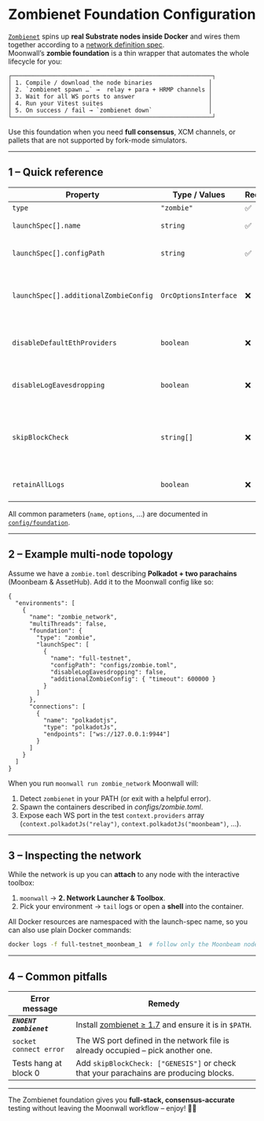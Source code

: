 # Zombienet Foundation Configuration

[`Zombienet`](https://github.com/paritytech/zombienet) spins up **real Substrate nodes inside Docker** and wires them together according to a [network definition spec](https://paritytech.github.io/zombienet/network-definition-spec.html).  
Moonwall’s **zombie foundation** is a thin wrapper that automates the whole lifecycle for you:

```
┌─────────────────────────────────────────────────────────┐
│ 1. Compile / download the node binaries                │
│ 2. `zombienet spawn …` →  relay + para + HRMP channels │
│ 3. Wait for all WS ports to answer                     │
│ 4. Run your Vitest suites                              │
│ 5. On success / fail → `zombienet down`                │
└─────────────────────────────────────────────────────────┘
```

Use this foundation when you need **full consensus**, XCM channels, or pallets that are not supported by fork-mode simulators.

---

## 1 – Quick reference

| Property                                   | Type / Values                  | Required | Description |
|--------------------------------------------|--------------------------------|----------|-------------|
| `type`                                     | `"zombie"`                    | ✅       | Identifies the foundation. |
| `launchSpec[].name`                        | `string`                       | ✅       | A friendly name displayed in logs. |
| `launchSpec[].configPath`                  | `string`                       | ✅       | Path to the Zombienet ***TOML / JSON*** network definition. |
| `launchSpec[].additionalZombieConfig`      | `OrcOptionsInterface`          | ❌       | Extra flags passed directly to the underlying `@zombienet/orchestrator`.  For example `{ verbose: true }`. |
| `disableDefaultEthProviders`               | `boolean`                      | ❌       | Skip automatic `ethers` / `web3` / `viem` providers when the chain has **no EVM pallet**. |
| `disableLogEavesdropping`                  | `boolean`                      | ❌       | Turn off Moonwall’s WARN/ERROR highlighter in node logs. Useful when logs are very verbose. |
| `skipBlockCheck`                           | `string[]`                     | ❌       | List of block hashes that Moonwall should *not* compare against expected heights (handy for bootstrapping long networks). |
| `retainAllLogs`                            | `boolean`                      | ❌       | Keep Docker log files between runs (`tmp/node_logs/zombie_*`). |

All common parameters (`name`, `options`, …) are documented in [`config/foundation`](/config/foundation).

---

## 2 – Example multi-node topology

Assume we have a `zombie.toml` describing **Polkadot + two parachains** (Moonbeam & AssetHub).  Add it to the Moonwall config like so:

```jsonc
{
  "environments": [
    {
      "name": "zombie_network",
      "multiThreads": false,
      "foundation": {
        "type": "zombie",
        "launchSpec": [
          {
            "name": "full-testnet",
            "configPath": "configs/zombie.toml",
            "disableLogEavesdropping": false,
            "additionalZombieConfig": { "timeout": 600000 }
          }
        ]
      },
      "connections": [
        {
          "name": "polkadotjs",
          "type": "polkadotJs",
          "endpoints": ["ws://127.0.0.1:9944"]
        }
      ]
    }
  ]
}
```

When you run `moonwall run zombie_network` Moonwall will:

1. Detect `zombienet` in your PATH (or exit with a helpful error).
2. Spawn the containers described in *configs/zombie.toml*.
3. Expose each WS port in the test `context.providers` array (`context.polkadotJs("relay")`, `context.polkadotJs("moonbeam")`, …).

---

## 3 – Inspecting the network

While the network is up you can **attach** to any node with the interactive toolbox:

1. `moonwall` → **2. Network Launcher & Toolbox**.
2. Pick your environment → `tail` logs or open a **shell** into the container.

All Docker resources are namespaced with the launch-spec name, so you can also use plain Docker commands:

```bash
docker logs -f full-testnet_moonbeam_1  # follow only the Moonbeam node
```

---

## 4 – Common pitfalls

| Error message | Remedy |
|---------------|--------|
| ***`ENOENT zombienet`*** | Install [zombienet ≥ 1.7](https://github.com/paritytech/zombienet) and ensure it is in `$PATH`. |
| `socket connect error` | The WS port defined in the network file is already occupied – pick another one. |
| Tests hang at block 0 | Add `skipBlockCheck: ["GENESIS"]` or check that your parachains are producing blocks. |

---

The Zombienet foundation gives you **full-stack, consensus-accurate** testing without leaving the Moonwall workflow – enjoy! 🧟‍♂️
